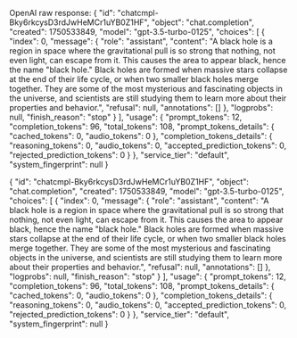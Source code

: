 OpenAI raw response: {
  "id": "chatcmpl-Bky6rkcysD3rdJwHeMCr1uYB0Z1HF",
  "object": "chat.completion",
  "created": 1750533849,
  "model": "gpt-3.5-turbo-0125",
  "choices": [
    {
      "index": 0,
      "message": {
        "role": "assistant",
        "content": "A black hole is a region in space where the gravitational pull is so strong that nothing, not even light, can escape from it. This causes the area to appear black, hence the name \"black hole.\" Black holes are formed when massive stars collapse at the end of their life cycle, or when two smaller black holes merge together. They are some of the most mysterious and fascinating objects in the universe, and scientists are still studying them to learn more about their properties and behavior.",
        "refusal": null,
        "annotations": []
      },
      "logprobs": null,
      "finish_reason": "stop"
    }
  ],
  "usage": {
    "prompt_tokens": 12,
    "completion_tokens": 96,
    "total_tokens": 108,
    "prompt_tokens_details": {
      "cached_tokens": 0,
      "audio_tokens": 0
    },
    "completion_tokens_details": {
      "reasoning_tokens": 0,
      "audio_tokens": 0,
      "accepted_prediction_tokens": 0,
      "rejected_prediction_tokens": 0
    }
  },
  "service_tier": "default",
  "system_fingerprint": null
}

{
  "id": "chatcmpl-Bky6rkcysD3rdJwHeMCr1uYB0Z1HF",
  "object": "chat.completion",
  "created": 1750533849,
  "model": "gpt-3.5-turbo-0125",
  "choices": [
    {
      "index": 0,
      "message": {
        "role": "assistant",
        "content": "A black hole is a region in space where the gravitational pull is so strong that nothing, not even light, can escape from it. This causes the area to appear black, hence the name \"black hole.\" Black holes are formed when massive stars collapse at the end of their life cycle, or when two smaller black holes merge together. They are some of the most mysterious and fascinating objects in the universe, and scientists are still studying them to learn more about their properties and behavior.",
        "refusal": null,
        "annotations": []
      },
      "logprobs": null,
      "finish_reason": "stop"
    }
  ],
  "usage": {
    "prompt_tokens": 12,
    "completion_tokens": 96,
    "total_tokens": 108,
    "prompt_tokens_details": {
      "cached_tokens": 0,
      "audio_tokens": 0
    },
    "completion_tokens_details": {
      "reasoning_tokens": 0,
      "audio_tokens": 0,
      "accepted_prediction_tokens": 0,
      "rejected_prediction_tokens": 0
    }
  },
  "service_tier": "default",
  "system_fingerprint": null
}
